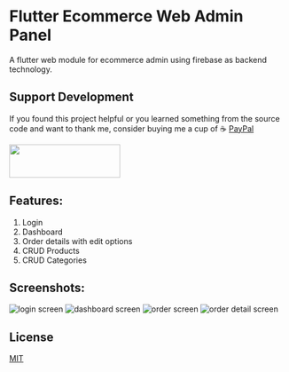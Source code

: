# Flutter Ecommerce Web Admin Panel
A flutter web module for ecommerce admin using firebase as backend technology.

## Support Development
If you found this project helpful or you learned something from the source code and want to thank me, consider buying me a cup of ☕️
[PayPal](https://paypal.me/ankeshkumar01)

[<img src="https://cdn.buymeacoffee.com/buttons/v2/default-yellow.png" height="60px" width="200px"/>](https://www.buymeacoffee.com/ankeshkumar)


## Features:
1. Login
2. Dashboard
3. Order details with edit options
4. CRUD Products
5. CRUD Categories
## Screenshots:

![login screen](https://1.bp.blogspot.com/-ri-2xI9J9gk/X8iFdk0WjmI/AAAAAAAAPOk/sPlvAFxPEMsgl0deo4zdNiXr7sDcuwX6QCLcBGAsYHQ/s320/login.PNG)
![dashboard screen](https://1.bp.blogspot.com/-gdYJangVKQw/X8iFdfTCe2I/AAAAAAAAPOg/3l8MLvqne5oclUrNwUyGqg3fQ-r-64NWwCLcBGAsYHQ/s320/dashboard.PNG)
![order screen](https://1.bp.blogspot.com/-Mje90a5686Q/X8iFePGRqyI/AAAAAAAAPOs/Un1skNxp1BkqqbXHf1wfwYkktwSFDXaDQCLcBGAsYHQ/s320/order_dashboard.PNG)
![order detail screen](https://1.bp.blogspot.com/-JnQ8JQLPHYg/X8iFd7U0s4I/AAAAAAAAPOo/bdwyS7iuHcwSWzOawYjt26MNW7PH8GM4ACLcBGAsYHQ/s320/orderDetails.PNG)


## License
[MIT](https://opensource.org/licenses/MIT)

